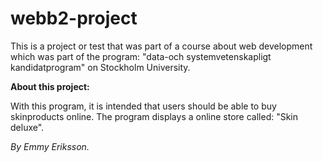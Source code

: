 # webb2-project

This is a project or test that was part of a course about web development which was part of the program: "data-och systemvetenskapligt kandidatprogram" on Stockholm University.

**About this project:**

With this program, it is intended that users should be able to buy skinproducts online. The program displays a online store called: "Skin deluxe".

*By Emmy Eriksson.*
